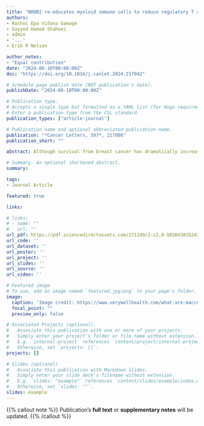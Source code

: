 ```yaml
---
title: "NR0B2 re-educates myeloid immune cells to reduce regulatory T cell expansion and progression of breast and other solid tumors"
authors:
- Hashni Epa Vidana Gamage
- Sayyed Hamed Shahoei
- admin
- '...'
- Erik R Nelson

author_notes:
- "Equal contribution"
date: "2024-08-10T00:00:00Z"
doi: "https://doi.org/10.1016/j.canlet.2024.217042"

# Schedule page publish date (NOT publication's date).
publishDate: "2024-08-10T00:00:00Z"

# Publication type.
# Accepts a single type but formatted as a YAML list (for Hugo requirements).
# Enter a publication type from the CSL standard.
publication_types: ["article-journal"]

# Publication name and optional abbreviated publication name.
publication: "*Cancer Letters, 597*, 217086"
publication_short: ""

abstract: Although survival from breast cancer has dramatically increased, many will develop recurrent, metastatic disease. Unfortunately, survival for this stage of disease remains very low. Activating the immune system has incredible promise since it has the potential to be curative. However, immune checkpoint blockade (ICB) which works through T cells has been largely disappointing for metastatic breast cancer. One reason for this is a suppressive myeloid immune compartment that is unaffected by ICB. Cholesterol metabolism and proteins involved in cholesterol homeostasis play important regulatory roles in myeloid cells. Here, we demonstrate that NR0B2, a nuclear receptor involved in negative feedback of cholesterol metabolism, works in several myeloid cell types to impair subsequent expansion of regulatory T cells (Tregs); Tregs being a subset known to be highly immune suppressive and associated with poor therapeutic response. Within myeloid cells, NR0B2 serves to decrease many aspects of the inflammasome, ultimately resulting in decreased IL1β; IL1β driving Treg expansion. Importantly, mice lacking NR0B2 exhibit accelerated tumor growth. Thus, NR0B2 represents an important node in myeloid cells dictating ensuing Treg expansion and tumor growth, thereby representing a novel therapeutic target to re-educate these cells, having impact across different solid tumor types. Indeed, a paper co-published in this issue demonstrates the therapeutic utility of targeting NR0B2.

# Summary. An optional shortened abstract.
summary: 

tags:
- Journal Article

featured: true

links:

# links:
# - name: ""
#   url: ""
url_pdf: https://pdf.sciencedirectassets.com/271149/1-s2.0-S0304383524X00166/1-s2.0-S0304383524004361/main.pdf?X-Amz-Security-Token=IQoJb3JpZ2luX2VjENP%2F%2F%2F%2F%2F%2F%2F%2F%2F%2FwEaCXVzLWVhc3QtMSJHMEUCIQDrUQjb3DT3%2BBtY%2B9Pj3RkSVCBQhO%2FJnIRNvXGgdQRxEAIgbcHW%2B6XIYaJuxNAwfKkXxi%2BZakya0nU4GBhNKSTIjFYqswUIPBAFGgwwNTkwMDM1NDY4NjUiDHRHW8X3T2BFJNCewCqQBXCVvl5P5fLMZf9aAOCaPs%2FFfenQcUugQGA2%2FLMyelbUwp3XjvrGmT6ar7hNzLmsE%2FxLoKSZj2dUd3wqi9HQG5JSw%2FrlvkS2ndnADhjhKlLZeqtbUxdnUkileZOSIGF8CGLUC2rINir7ECrDXdIZHownc5zlc%2F2o%2FOC56bwxtt8F3t4uW5fw3rBcLhHrSRhxjMcc9InkXpqn2d5aWBdRpFScHbR0bVVaeY5aFVGX5W8P8K%2Bso0u4TzxD5VPwiauIxCm9Gm7%2BFIXD8%2FjH9jFcm%2FIeYsSwWh7TAl9CGckKD9nUZwRpS1p64UNn6yulRbI1MmcwTxjWWXyfWvCZae83RpmmxmL4WJt1PShiRj%2BTtnFRYwEAbDqMctaiREvOMbriR9P6SRu5kdytPRrjRDHBT8U4Iv1vMntw4uHOu8%2F4ZjHvRnSiyvqS0m9%2BViFGFeJwFLqxW%2BB7C%2BXnQV%2BieEqkcKl0VOPwgg8h5uwNI35oeJtE9r4JvFOT90HmQv5kqI%2BNnZSocEbYYTPZcnHcdN8l858xjoOoPUERcHnZnsUspiHtmRDPIyBbN%2FLKtonChaykGWwypsGvsqBktWebaN2493T31%2Bse%2FOSXje36NOdQq3mXGeK0pzfny7eePiHG4%2FRuGKmcU6n3rnCs3OaNexct629PfCFJz7FMOW5o%2FwK0CKcRyh5C%2F%2Bv8HmqG0IFUan4HHFobN4pAdqS8kRq3QGNe7DmEk8yn9tmCvoH0Oe5lUiiftAZN0dz29CWCHpEXdsFFHAVdN9yafleX6GxqjtIIHxrt7%2Fcwrwa12CsgzUIaA9fRSdxgu1F2HyHNgg7ztfxgyzTxSaxOqywhM2gg7WfMF2Dlk6mF7ItdP3kYmWzpaEXQMKaNx7gGOrEB50Vh5odzQq1m8OANoqLQOpwEfdjPAIjHbKiycxMk8XZddj5amMGwg9KQksXtj9oHtWTyDzcGxjPT09JN3y8acv%2FCjzvjtwVL3ZdZ3G45A2kyH8HMmXREFt79hH286RQeVr6tYcMIZt2n6siiJLxjqPJm2lZv1Ym5SUtZf5q3w4e1WK6tye2ATTLhP0EspdgOcCALSP98FSOW3b%2F1m%2BQ6lNhJiNW5ssIBSIdVHLraZZnT&X-Amz-Algorithm=AWS4-HMAC-SHA256&X-Amz-Date=20241018T031825Z&X-Amz-SignedHeaders=host&X-Amz-Expires=300&X-Amz-Credential=ASIAQ3PHCVTY3W2PCQOF%2F20241018%2Fus-east-1%2Fs3%2Faws4_request&X-Amz-Signature=b11f87a8cae347cae130c8a7d0fdf1e7ea07f75329b65638aead937da1ee8157&hash=db6c0e781a1fe73f4dd50ef1ecd8da41d2590ae14bdc17ca5255d38f2ef3db8d&host=68042c943591013ac2b2430a89b270f6af2c76d8dfd086a07176afe7c76c2c61&pii=S0304383524004361&tid=spdf-9f9bf466-0349-43d0-bc06-5430abd1ea2b&sid=227e28993c5a2341ae089d941d3b3d5ed64dgxrqa&type=client&tsoh=d3d3LnNjaWVuY2VkaXJlY3QuY29t&ua=0f155d07535a565356500d&rr=8d456185cf832d82&cc=us
url_code: ''
url_dataset: ''
url_poster: ''
url_project: ''
url_slides: ''
url_source: ''
url_video: ''

# Featured image
# To use, add an image named `featured.jpg/png` to your page's folder. 
image:
  caption: 'Image credit: https://www.verywellhealth.com/what-are-macrophages-200997'
  focal_point: ""
  preview_only: false

# Associated Projects (optional).
#   Associate this publication with one or more of your projects.
#   Simply enter your project's folder or file name without extension.
#   E.g. `internal-project` references `content/project/internal-project/index.md`.
#   Otherwise, set `projects: []`.
projects: []

# Slides (optional).
#   Associate this publication with Markdown slides.
#   Simply enter your slide deck's filename without extension.
#   E.g. `slides: "example"` references `content/slides/example/index.md`.
#   Otherwise, set `slides: ""`.
slides: example
---
```


{{% callout note %}}
Publication’s **full text** or **supplementary notes** will be updated.
{{% /callout %}}

